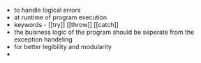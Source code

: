 - to handle logical errors
- at runtime of program execution
- keywords - [[try]] [[throw]] [[catch]]
- the buisness logic of the program should be seperate from the exception handeling
- for better legibility and modularity
-